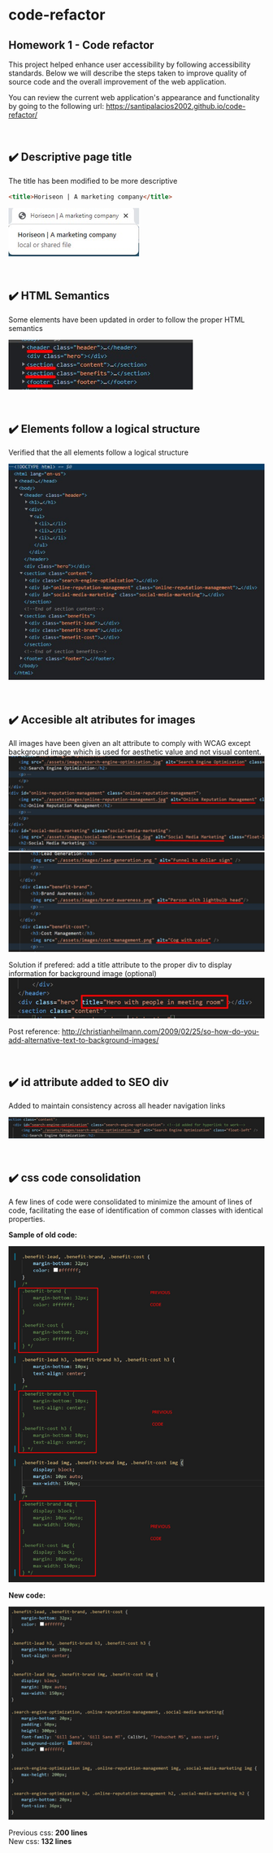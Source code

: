 # code-refactor

## Homework 1 - Code refactor

This project helped enhance user accessibility by following accessibility standards. Below we will describe the steps taken to improve quality of source code and the overall improvement of the web application.

You can review the current web application's appearance and functionality by going to the following url: https://santipalacios2002.github.io/code-refactor/ 

<br />

## :heavy_check_mark: Descriptive page title

The title has been modified to be more descriptive

```html
<title>Horiseon | A marketing company</title>
```

![new title](./assets/images/new-title.jpg)

<br />

## :heavy_check_mark: HTML Semantics

Some elements have been updated in order to follow the proper HTML semantics

![semantics](./assets/images/semantic.jpg)

<br />

## :heavy_check_mark: Elements follow a logical structure 

Verified that the all elements follow a logical structure

![logical-structure](./assets/images/logical-structure.jpg)

<br /> 

## :heavy_check_mark: Accesible alt atributes for images

All images have been given an alt attribute to comply with WCAG except background image which is used for aesthetic value and not visual content. 
![Alt attribute for images](./assets/images/alt-img-1.jpg)
![Alt attribute for images](./assets/images/alt-img-2.jpg)

Solution if prefered: add a title attribute to the proper div to display information for background image (optional)
![optional-title-for-bg-image](./assets/images/optional-bg-img-title.jpg)

Post reference: http://christianheilmann.com/2009/02/25/so-how-do-you-add-alternative-text-to-background-images/ 

<br />

## :heavy_check_mark: id attribute added to SEO div 

Added to maintain consistency across all header navigation links

![seo-alt-attribute](./assets/images/seo-id.jpg)

<br />

## :heavy_check_mark: css code consolidation

A few lines of code were consolidated to minimize the amount of lines of code, facilitating the ease of identification of common classes with identical properties.

**Sample of old code:**

![old-css-code](./assets/images/previous-css.jpg)

**New code:**

![new-css](./assets/images/new-css.jpg)

Previous css: **200 lines** <br/>
New css: **132 lines**

